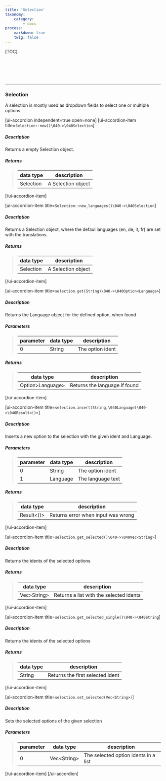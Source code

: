 ```yaml
---
title: 'Selection'
taxonomy:
    category:
        - docs
process:
    markdown: true
    twig: false
---
```


[TOC]

<br><br><br><br>

------------------------------------------------------------------------------------------
### Selection
A selection is mostly used as dropdown fields to select one or multiple options.

[ui-accordion independent=true open=none]
[ui-accordion-item title=<code>Selection::new()\040->\040Selection</code>]

##### Description
Returns a empty Selection object.
##### Returns
> | data type               | description                                                           |
> |-------------------------|-----------------------------------------------------------------------|
> | Selection               | A Selection object |

[/ui-accordion-item]

[ui-accordion-item title=<code>Selection::new_languages()\040->\040Selection</code>]

##### Description
Returns a Selection object, where the defaul languages (en, de, it, fr) are set with the translations.
##### Returns
> | data type               | description                                                           |
> |-------------------------|-----------------------------------------------------------------------|
> | Selection               | A Selection object |

[/ui-accordion-item]

[ui-accordion-item title=<code>selection.get(String)\040->\040Option&lt;Language&gt;</code>]

##### Description
Returns the Language object for the defined option, when found
##### Parameters
> | parameter | data type               | description                                                           |
> |-----------|-------------------------|-----------------------------------------------------------------------|
> | 0         | String                  | The option ident |
##### Returns
> | data type               | description                                                           |
> |-------------------------|-----------------------------------------------------------------------|
> | Option&gt;Language&gt;  | Returns the language if found |

[/ui-accordion-item]

[ui-accordion-item title=<code>selection.insert(String,\040Language)\040->\040Result&lt;()&gt;</code>]

##### Description
Inserts a new option to the selection with the given ident and Language.
##### Parameters
> | parameter | data type               | description                                                           |
> |-----------|-------------------------|-----------------------------------------------------------------------|
> | 0         | String                  | The option ident  |
> | 1         | Language                | The language text |
##### Returns
> | data type               | description                                                           |
> |-------------------------|-----------------------------------------------------------------------|
> | Result&lt;()&gt;        | Returns error when input was wrong                                    |
[/ui-accordion-item]

[ui-accordion-item title=<code>selection.get_selected()\040->\040Vec&lt;String&gt;</code>]

##### Description
Returns the idents of the selected options
##### Returns
> | data type               | description                                                           |
> |-------------------------|-----------------------------------------------------------------------|
> | Vec&gt;String&gt;       | Returns a list with the selected idents |

[/ui-accordion-item]

[ui-accordion-item title=<code>selection.get_selected_single()\040->\040String</code>]

##### Description
Returns the idents of the selected options
##### Returns
> | data type               | description                                                           |
> |-------------------------|-----------------------------------------------------------------------|
> | String                  | Returns the first selected ident                                      |

[/ui-accordion-item]

[ui-accordion-item title=<code>selection.set_selected(Vec&lt;String&gt;)</code>]

##### Description
Sets the selected options of the given selection
##### Parameters
> | parameter | data type               | description                                                           |
> |-----------|-------------------------|-----------------------------------------------------------------------|
> | 0         | Vec&lt;String&gt;       | The selected option idents in a list  |

[/ui-accordion-item]
[/ui-accordion]